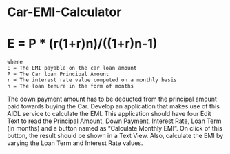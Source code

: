# Car-EMI-Calculator 
# E = P * (r(1+r)n)/((1+r)n-1)
    where
    E = The EMI payable on the car loan amount 
    P = The Car loan Principal Amount
    r = The interest rate value computed on a monthly basis 
    n = The loan tenure in the form of months

The down payment amount has to be deducted from the principal amount paid towards 
buying the Car. Develop an application that makes use of this AIDL service to calculate 
the EMI. This application should have four Edit Text to read the Principal Amount, Down 
Payment, Interest Rate, Loan Term (in months) and a button named as “Calculate Monthly 
EMI”. On click of this button, the result should be shown in a Text View. Also, calculate 
the EMI by varying the Loan Term and Interest Rate values.
